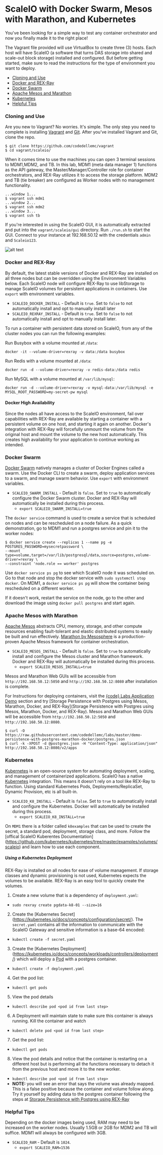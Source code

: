 # ScaleIO with Docker Swarm, Mesos with Marathon, and Kubernetes 

You've been looking for a simple way to test any container orchestrator and
now you finally made it to the right place!

The Vagrant file provided will use VirtualBox to create three (3) hosts. Each
host will have ScaleIO (a software that turns DAS storage into shared and
scale-out block storage) installed and configured. But before getting started,
make sure to read the instructions for the type of environment you want to
deploy.

  - [Cloning and Use](#cloning-and-use)
  - [Docker and REX-Ray](#docker-and-rexray)
  - [Docker Swarm](#docker-swarm)
  - [Apache Mesos and Marathon](#apache-mesos-and-marathon)
  - [Kubernetes](#kubernetes)
  - [Helpful Tips](#helpful-tips)

### Cloning and Use

Are you new to Vagrant? No worries. It's simple. The only step you need to
complete is installing [Vagrant](https://www.vagrantup.com/docs/installation/)
and [Git](https://git-scm.com/book/en/v2/Getting-Started-Installing-Git).
After you've installed Vagrant and Git, clone the repo.

```
$ git clone https://github.com/codedellemc/vagrant
$ cd vagrant/scaleio/
```

When it comes time to use the machines you can open 3 terminal sessions to
MDM1,MDM2, and TB. In this lab, MDM1 (meta data manager 1) functions as the API
gateway, the
Master/Manager/Controller role for container orchestrators, and REX-Ray utilizes
it to access the storage platform. MDM2 and TB (tie breaker) are configured as
Worker nodes with no management functionality.

```
...window 1...
$ vagrant ssh mdm1
...window 2...
$ vagrant ssh mdm2
...window 3...
$ vagrant ssh tb
```

If you're interested in using the ScaleIO GUI, it is automatically extracted and
put into the `vagrant/scaleio/gui` directory. Run `./run.sh` to start the GUI.
Connect to your instance at 192.168.50.12 with the credentials `admin` and `Scaleio123`.

![alt text](https://raw.githubusercontent.com/codedellemc/vagrant/master/scaleio/docs/images/scaleio-docker-rexray.png)

### Docker and REX-Ray

By default, the latest stable versions of Docker and REX-Ray are installed on
all three nodes but can be overridden using the Environment Variables below.
Each ScaleIO node will configure REX-Ray to use libStorage to manage ScaleIO
volumes for persistent applications in containers. Use `export` with environment
variables.

 - `SCALEIO_DOCKER_INSTALL` - Default is `true`. Set to `false` to not
 automatically install and opt to manually install later
 - `SCALEIO_REXRAY_INSTALL` - Default is `true`. Set to `false` to not
 automatically install and opt to manually install later.

To run a container with persistent data stored on ScaleIO, from any of the cluster nodes you can run the following examples:

Run Busybox with a volume mounted at `/data`:
```
docker -it --volume-driver=rexray -v data:/data busybox
```

Run Redis with a volume mounted at `/data`:
```
docker run -d --volume-driver=rexray -v redis-data:/data redis
```

Run MySQL with a volume mounted at `/var/lib/mysql`:
````
docker run -d --volume-driver=rexray -v mysql-data:/var/lib/mysql -e MYSQL_ROOT_PASSWORD=my-secret-pw mysql
````

#### Docker High Availability

Since the nodes all have access to the ScaleIO environment, fail over
capabilities
with REX-Ray are available by starting a container with a persistent volume on
one host, and starting it again on another. Docker's integration with REX-Ray
will forcefully unmount the volume from the original host and mount the volume
to the new host automatically. This creates high availability for your
application to continue working as intended.

### Docker Swarm

[Docker Swarm](https://docs.docker.com/engine/swarm/#feature-highlights)
natively manages a cluster of Docker Engines called a swarm. Use the Docker CLI
to create a swarm, deploy application services to a swarm, and manage swarm
behavior. Use `export` with environment variables.

 - `SCALEIO_SWARM_INSTALL` - Default is `false`. Set to `true` to 
 automatically configure the Docker Swarm cluster. Docker and REX-Ray will
 automatically be installed during this process.
   - `export SCALEIO_SWARM_INSTALL=true`

The `docker service` command is used to create a service that is scheduled on nodes and can be rescheduled on a node failure. As a quick demonstration, go to MDM1 and run a postgres service and pin it to the worker nodes:

```
$ docker service create --replicas 1 --name pg -e POSTGRES_PASSWORD=mysecretpassword \
--mount type=volume,target=/var/lib/postgresql/data,source=postgres,volume-driver=rexray \
--constraint 'node.role == worker' postgres
```

Use `docker service ps pg` to see which ScaleIO node it was scheduled on. Go to
that node and stop the docker service with `sudo systemctl stop docker`. On MDM1, a `docker service ps pg` will show the container being rescheduled on a different worker.

If it doesn't work, restart the service on the node, go to the other and download the image using `docker pull postgres` and start again.

### Apache Mesos with Marathon

[Apache Mesos](http://mesos.apache.org/) abstracts CPU, memory, storage, and
other compute resources enabling fault-tolerant and elastic distributed systems to easily be built and run effectively. [Marathon by Mesosphere](https://github.com/mesosphere/marathon) is a production-proven Apache Mesos framework for container orchestration.

 - `SCALEIO_MESOS_INSTALL` - Default is `false`. Set to `true` to 
 automatically install and configure the Mesos cluster and Marathon framework.
 Docker and REX-Ray will automatically be installed during this process.
   - `export SCALEIO_MESOS_INSTALL=true`

Mesos and Marathon Web GUIs will be accessible from `http://192.168.50.12:5050`
and `http://192.168.50.12:8080` after installation is complete. 

For Instructions for deploying containers, visit the [{code} Labs Application
Demo](https://github.com/codedellemc/labs) section and try [Storage Persistence
with
Postgres using Mesos, Marathon, Docker, and REX-Ray](Storage Persistence with Postgres using Mesos, Marathon, Docker, and REX-Ray). Mesos and Marathon Web GUIs will be accessible from `http://192.168.50.12:5050` and `http://192.168.50.12:8080`.

```
$ curl -O https://raw.githubusercontent.com/codedellemc/labs/master/demo-persistence-with-postgres-marathon-docker/postgres.json
$ curl -k -XPOST -d @postgres.json -H "Content-Type: application/json" http://192.168.50.12:8080/v2/apps
```

### Kubernetes

[Kubernetes](https://kubernetes.io/) is an open-source system for automating
deployment, scaling, and management of containerized applications. ScaleIO has a
native [Kubernetes](https://kubernetes.io/) integration. This means it doesn't rely on a tool like REX-Ray to function. Using standard
Kubernetes Pods, Deployments/ReplicaSet, Dynamic Provision, etc is all built-in.

 - `SCALEIO_K8_INSTALL` - Default is `false`. Set to `true` to 
 automatically install and configure the Kubernetes.
 Docker will automatically be installed during this process.
   - `export SCALEIO_K8_INSTALL=true`

On `MDM1` there is a folder called `k8examples` that can be used to create the
secret, a standard pod, deployment, storage class, and more. Follow the 
[offical ScaleIO Kuberentes Documentation]
(https://github.com/kubernetes/kubernetes/tree/master/examples/volumes/scaleio)
and learn how to use each component. 

##### Using a Kubernetes Deployment

REX-Ray is installed on all nodes for ease of volume management. If storage
classes and dynamic provisioning is not used, Kubernetes expects the volumes to be available. REX-Ray is an easy tool to quickly create the volumes. 

1. Create a new volume that is a dependency of `deployment.yaml`:
  - `sudo rexray create pgdata-k8-01 --size=16`
2. Create the [Kubernetes Secret]
(https://kubernetes.io/docs/concepts/configuration/secret/). The `secret.yaml` contains all the information
to communicate with the ScaleIO Gateway and sensitive information is a base-64
encoded:
  - `kubectl create -f secret.yaml`
3. Create the [Kubernetes Deployment]
(https://kubernetes.io/docs/concepts/workloads/controllers/deployment/) which
will deploy a [Pod](https://kubernetes.io/docs/concepts/workloads/pods/pod/)
with a postgres container.
  - `kubectl create -f deployment.yaml`
4. Get the pod list:
  - `kubectl get pods`
5. View the pod details
  - `kubectl describe pod <pod id from last step>`
6. A Deployment will maintain state to make sure this container is always
running. Kill the container and watch
  - `kubectl delete pod <pod id from last step>`
7. Get the pod list:
  - `kubectl get pods`
8. View the pod details and notice that the container is restarting on a
different host but is performing all the functions necessary to detach it
from the previous host and move it to the new worker. 
  - `kubectl describe pod <pod id from last step>`
  - **NOTE:** you will see an error that says the volume was already mapped.
  This is a false positive because the container and volume follow along. Try it
  yourself by adding data to the postgres container following the steps at [Storage Persistence with Postgres using REX-Ray](https://github.com/codedellemc/labs/tree/master/demo-persistence-with-postgres-docker)


### Helpful Tips

Depending on the docker images being used, RAM may need to be increased on the
worker nodes. Usually 1.5GB or 2GB for MDM2 and TB will suffice. MDM1 will
always be configured with 3GB.
 - `SCALEIO_RAM` - Default is `1024`.
   - `export SCALEIO_RAM=1536`